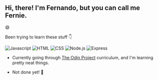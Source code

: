 ## Hi, there! I'm Fernando, but you can call me Fernie.

:smile:

Been trying to learn these stuff :point_down:

![Javascript](https://img.shields.io/badge/-javascript-000?&logo=javascript)
![HTML](https://img.shields.io/badge/-HTML5-000?&logo=HTML5)
![CSS](https://img.shields.io/badge/-CSS3-000?&logo=CSS3)
![Node.js](https://img.shields.io/badge/-Node.js-000?&logo=node.js)
![Express](https://img.shields.io/badge/-Express-000?&logo=Express)

- Currently going through [The Odin Project](https://theodinproject.com) curriculum, and I'm learning pretty neat things.

- Not done yet! :muscle:
